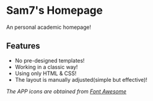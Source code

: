 # Sam7's Homepage

An personal academic homepage!

## Features

- No pre-designed templates! 
- Working in a classic way! 
- Using only HTML & CSS!
- The layout is manually adjusted(simple but effective)!

*The APP icons are obtained from [Font Awesome](https://fontawesome.com)*
